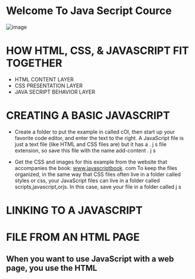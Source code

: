    # Welcome To Java Secript Cource

   ![image](https://tse4.mm.bing.net/th?id=OIP.Raj_6TycseAeG-qdofckiwHaDt&pid=Api&P=0&w=302&h=152)
   
   # HOW HTML, CSS, & JAVASCRIPT FIT TOGETHER 
   * HTML CONTENT LAYER
   * CSS PRESENTATION LAYER
   * JAVA SECRIPT BEHAVIOR LAYER
   # CREATING A BASIC JAVASCRIPT 
   *  Create a folder to put the
example in called cOl, then start
up your favorite code editor, and
enter the text to the right.
A JavaScript file is just a
text file (like HTML and CSS
files are) but it has a . j s file
extension, so save this file with
the name add-content . j s

*  Get the CSS and images for
this example from the website
that accompanies the book:
www.javascriptbook. com
To keep the files organized, in
the same way that CSS files
often live in a folder called
styles or css, your JavaScript
files can live in a folder called
scripts,javascript,orjs.
In this case, save your file in a
folder called j s 

# LINKING TO A JAVASCRIPT
# FILE FROM AN HTML PAGE
## When you want to use JavaScript with a web page, you use the HTML
<script> element to tell the browser it is coming across a script.
Its s re attribute tells people where the JavaScript file is stored. 
# <script src="js/ add-content.js"></ script>


# JAVA SECRIPT RUNS WHRER IT FOUNDED IN HTML


# GENERAL ADVICES TO BE GOOD PROGRAMER 

* It is best to keep JavaScript code in its own JavaScript
file. JavaScript files are text files (like HTML pages and
CSS style sheets), but they have the . j s extension. 

* The HTML <script> element is used in HTML pages
to tell the browser to load the JavaScript file (rather like
the <link> element can be used to load a CSS file). 

* If you view the source code of the page in the browser,
the JavaScript will not have changed the HTML,
because the script works with the model of the web
page that the browser has created. 





# BASIC JAVASCRIPT INSTRUCTIONS 

![image](https://datavisioner.net/wp-content/uploads/2020/04/javascript-illustration.png)

## STATEMENTS 

A script is a series of instructions that a computer can follow one-by-one.
Each individual instruction or step is known as a statement.
Statements should end with a semicolon. 

# JAVASCRIPT IS CASE SENSITIVE
JavaScript is case sensitive so hourNow means
something different to HourNow or HOURNOW. 

### STATEMENTS ARE INSTRUCTIONS AND EACH ONE STARTS ON A NEW LINE 

### STATEMENTS CAN BE ORGANIZED INTO CODE BLOCKS 
 
 # COMMENTS 
 You should write comments to explain what your code does.  
 double foroward slash in  the javaSecript 

# WHAT IS A VARIABLE? 
 >>> A script will have to temporarily store the bits of information it needs to do its job. It can store this data in variables.  

When you write JavaScript, you have to tell the
interpreter every individual step that you want it to
perform. This sometimes involves more detail than
you might expect.  

# how to declare variables :
 var varname 

 # how to assigen them variables : 
 varname=5

 # DATA TYPES

JavaScript distinguishes between numbers,
strings, and true or false values known as
Booleans. 
# NUMERIC DATA TYPE
The numeric data type handles
numbers.
0.75 
# STRING DATA TYPE
The strings data type consists of
letters and other characters.


# BOOLEAN DATA TYPE
Boolean data types can have one
of two values: true or false.
true  

# USING A VARIABLE TO
STORE A NUMBER  
var price
var quantity
var total
price = 5
quantity = 14

# USING A VARIABLE TO
STORE A STRING  
var username
var message
username = 'Molly'

# USING A VARIABLE TO
STORE A BOOLEAN  
var i nStock
var shipping
inStock = true
shipping= false

# CHANGING THE VALUE
OF A VARIABLE 

var inStock
var shipping
inStock = true
shipping = false 
inStock = false
shipping = true

# RULES FOR NAMING
VARIABLES
1- 
The name must begin with
a letter, dollar sign ($),or an
underscore (_). It must not start
with a number. 

2- 
The name can contain letters,
numbers, dollar sign ($), or an
underscore (_). Note that you
must not use a dash(-) or a
period (.) in a variable name 

3-
You cannot use keywords or
reserved words. Keywords
are special words that tell the
interpreter to do something. For
example, var is a keyword used
to declare a variable. Reserved
words are ones that may be used
in a future version of JavaScript.
ONLINE EXTRA
View a full list of keywords and
reserved words in JavaScript. 

4-
All variables are case sensitive,
so score and Score would be
different variable names, but
it is bad practice to create two
variables that have the same
name using different cases.

5-
Use a name that describes the
kind of information that the
variable stores. For example,
fi rstName might be used to
store a person's first name,
l astNarne for their last name,
and age for their age.

6-
If your variable name is made
up of more than one word, use a
capital letter for the first letter of
every word after the first word.
For example, f i rstName rather
than fi rstnarne (this is referred
to as camel case). You can also
use an underscore between each
word (you cannot use a dash). 
